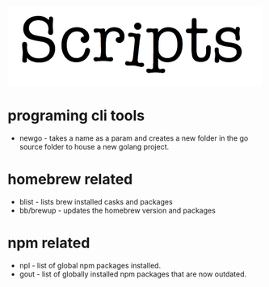 ![](https://github.com/irisida/utiliscripts/blob/master/assets/scripts-logo.png)

# programing cli tools

- newgo - takes a name as a param and creates a new folder in the go source folder to house a new golang project.

# homebrew related

- blist - lists brew installed casks and packages
- bb/brewup - updates the homebrew version and packages

# npm related

- npl - list of global npm packages installed.
- gout - list of globally installed npm packages that are now outdated.
